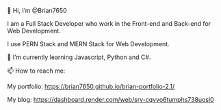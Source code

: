 👋 Hi, I’m @Brian7650

I am a Full Stack Developer who work in the Front-end and Back-end for Web Development.

I use PERN Stack and MERN Stack for Web Development.

🌱 I’m currently learning Javascript, Python and C#.

📫 How to reach me:

My portfolio: https://brian7650.github.io/brian-portfolio-2.1/


My blog: https://dashboard.render.com/web/srv-cqvvo6tumphs738uosl0

<!---
Brian7650/Brian7650 is a ✨ special ✨ repository because its `README.md` (this file) appears on your GitHub profile.
You can click the Preview link to take a look at your changes.
--->
